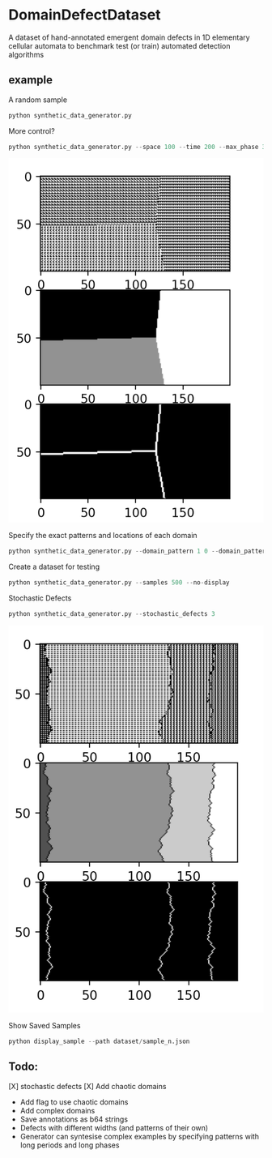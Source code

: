 # DomainDefectDataset
A dataset of hand-annotated emergent domain defects in 1D elementary cellular automata to benchmark test (or train) automated detection algorithms


## example

A random sample
```python
python synthetic_data_generator.py 
```

More control?
```python
python synthetic_data_generator.py --space 100 --time 200 --max_phase 3 --n_domains 3 
```
![](examples/example.png)

Specify the exact patterns and locations of each domain
```python
python synthetic_data_generator.py --domain_pattern 1 0 --domain_pattern 0 1 --domain_centre 10 10 --domain_centre 50 50  
```

Create a dataset for testing
```python
python synthetic_data_generator.py --samples 500 --no-display 
```

Stochastic Defects
```python
python synthetic_data_generator.py --stochastic_defects 3
```
![](examples/example_stochastic.png)

Show Saved Samples
```python
python display_sample --path dataset/sample_n.json
```

## Todo:
[X] stochastic defects
[X] Add chaotic domains
- Add flag to use chaotic domains
- Add complex domains
- Save annotations as b64 strings
- Defects with different widths (and patterns of their own)
- Generator can syntesise complex examples by specifying patterns with long periods and long phases
